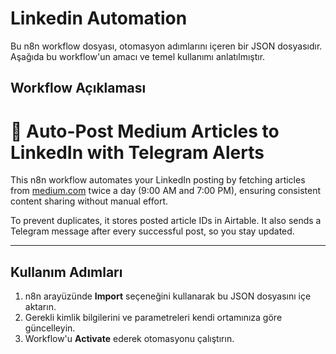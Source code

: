 # Linkedin Automation

Bu n8n workflow dosyası, otomasyon adımlarını içeren bir JSON dosyasıdır.
Aşağıda bu workflow'un amacı ve temel kullanımı anlatılmıştır.

## Workflow Açıklaması
# 📢 Auto-Post Medium Articles to LinkedIn with Telegram Alerts

This n8n workflow automates your LinkedIn posting by fetching articles from [medium.com](medium.com) twice a day (9:00 AM and 7:00 PM), ensuring consistent content sharing without manual effort.

To prevent duplicates, it stores posted article IDs in Airtable. It also sends a Telegram message after every successful post, so you stay updated.

---

## Kullanım Adımları
1. n8n arayüzünde **Import** seçeneğini kullanarak bu JSON dosyasını içe aktarın.
2. Gerekli kimlik bilgilerini ve parametreleri kendi ortamınıza göre güncelleyin.
3. Workflow'u **Activate** ederek otomasyonu çalıştırın.
